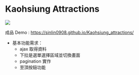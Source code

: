# Kaohsiung Attractions

![](https://i.imgur.com/cGet8wc.jpg)

成品 Demo : https://sinlin0908.github.io/Kaohsiung_attractions/

- 基本功能需求：
  - ajax 取得資料
  - 下拉是選單選擇區域並切換畫面
  - pagination 實作
  - 至頂按鈕功能
